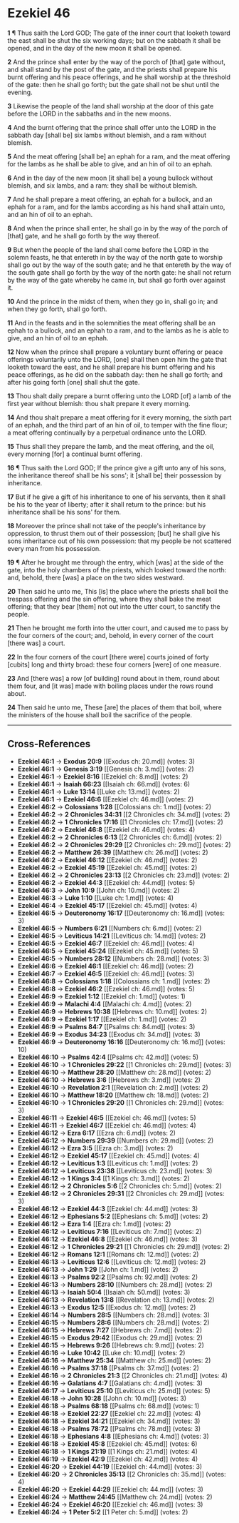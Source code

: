 # Ezekiel 46

**1** ¶ Thus saith the Lord GOD; The gate of the inner court that looketh toward the east shall be shut the six working days; but on the sabbath it shall be opened, and in the day of the new moon it shall be opened.

**2** And the prince shall enter by the way of the porch of [that] gate without, and shall stand by the post of the gate, and the priests shall prepare his burnt offering and his peace offerings, and he shall worship at the threshold of the gate: then he shall go forth; but the gate shall not be shut until the evening.

**3** Likewise the people of the land shall worship at the door of this gate before the LORD in the sabbaths and in the new moons.

**4** And the burnt offering that the prince shall offer unto the LORD in the sabbath day [shall be] six lambs without blemish, and a ram without blemish.

**5** And the meat offering [shall be] an ephah for a ram, and the meat offering for the lambs as he shall be able to give, and an hin of oil to an ephah.

**6** And in the day of the new moon [it shall be] a young bullock without blemish, and six lambs, and a ram: they shall be without blemish.

**7** And he shall prepare a meat offering, an ephah for a bullock, and an ephah for a ram, and for the lambs according as his hand shall attain unto, and an hin of oil to an ephah.

**8** And when the prince shall enter, he shall go in by the way of the porch of [that] gate, and he shall go forth by the way thereof.

**9** But when the people of the land shall come before the LORD in the solemn feasts, he that entereth in by the way of the north gate to worship shall go out by the way of the south gate; and he that entereth by the way of the south gate shall go forth by the way of the north gate: he shall not return by the way of the gate whereby he came in, but shall go forth over against it.

**10** And the prince in the midst of them, when they go in, shall go in; and when they go forth, shall go forth.

**11** And in the feasts and in the solemnities the meat offering shall be an ephah to a bullock, and an ephah to a ram, and to the lambs as he is able to give, and an hin of oil to an ephah.

**12** Now when the prince shall prepare a voluntary burnt offering or peace offerings voluntarily unto the LORD, [one] shall then open him the gate that looketh toward the east, and he shall prepare his burnt offering and his peace offerings, as he did on the sabbath day: then he shall go forth; and after his going forth [one] shall shut the gate.

**13** Thou shalt daily prepare a burnt offering unto the LORD [of] a lamb of the first year without blemish: thou shalt prepare it every morning.

**14** And thou shalt prepare a meat offering for it every morning, the sixth part of an ephah, and the third part of an hin of oil, to temper with the fine flour; a meat offering continually by a perpetual ordinance unto the LORD.

**15** Thus shall they prepare the lamb, and the meat offering, and the oil, every morning [for] a continual burnt offering.

**16** ¶ Thus saith the Lord GOD; If the prince give a gift unto any of his sons, the inheritance thereof shall be his sons'; it [shall be] their possession by inheritance.

**17** But if he give a gift of his inheritance to one of his servants, then it shall be his to the year of liberty; after it shall return to the prince: but his inheritance shall be his sons' for them.

**18** Moreover the prince shall not take of the people's inheritance by oppression, to thrust them out of their possession; [but] he shall give his sons inheritance out of his own possession: that my people be not scattered every man from his possession.

**19** ¶ After he brought me through the entry, which [was] at the side of the gate, into the holy chambers of the priests, which looked toward the north: and, behold, there [was] a place on the two sides westward.

**20** Then said he unto me, This [is] the place where the priests shall boil the trespass offering and the sin offering, where they shall bake the meat offering; that they bear [them] not out into the utter court, to sanctify the people.

**21** Then he brought me forth into the utter court, and caused me to pass by the four corners of the court; and, behold, in every corner of the court [there was] a court.

**22** In the four corners of the court [there were] courts joined of forty [cubits] long and thirty broad: these four corners [were] of one measure.

**23** And [there was] a row [of building] round about in them, round about them four, and [it was] made with boiling places under the rows round about.

**24** Then said he unto me, These [are] the places of them that boil, where the ministers of the house shall boil the sacrifice of the people.

---

## Cross-References

- **Ezekiel 46:1** → **Exodus 20:9** [[Exodus ch: 20.md]] (votes: 3)
- **Ezekiel 46:1** → **Genesis 3:19** [[Genesis ch: 3.md]] (votes: 2)
- **Ezekiel 46:1** → **Ezekiel 8:16** [[Ezekiel ch: 8.md]] (votes: 2)
- **Ezekiel 46:1** → **Isaiah 66:23** [[Isaiah ch: 66.md]] (votes: 6)
- **Ezekiel 46:1** → **Luke 13:14** [[Luke ch: 13.md]] (votes: 2)
- **Ezekiel 46:1** → **Ezekiel 46:6** [[Ezekiel ch: 46.md]] (votes: 2)
- **Ezekiel 46:2** → **Colossians 1:28** [[Colossians ch: 1.md]] (votes: 2)
- **Ezekiel 46:2** → **2 Chronicles 34:31** [[2 Chronicles ch: 34.md]] (votes: 2)
- **Ezekiel 46:2** → **1 Chronicles 17:16** [[1 Chronicles ch: 17.md]] (votes: 2)
- **Ezekiel 46:2** → **Ezekiel 46:8** [[Ezekiel ch: 46.md]] (votes: 4)
- **Ezekiel 46:2** → **2 Chronicles 6:13** [[2 Chronicles ch: 6.md]] (votes: 2)
- **Ezekiel 46:2** → **2 Chronicles 29:29** [[2 Chronicles ch: 29.md]] (votes: 2)
- **Ezekiel 46:2** → **Matthew 26:39** [[Matthew ch: 26.md]] (votes: 2)
- **Ezekiel 46:2** → **Ezekiel 46:12** [[Ezekiel ch: 46.md]] (votes: 2)
- **Ezekiel 46:2** → **Ezekiel 45:19** [[Ezekiel ch: 45.md]] (votes: 2)
- **Ezekiel 46:2** → **2 Chronicles 23:13** [[2 Chronicles ch: 23.md]] (votes: 2)
- **Ezekiel 46:2** → **Ezekiel 44:3** [[Ezekiel ch: 44.md]] (votes: 5)
- **Ezekiel 46:3** → **John 10:9** [[John ch: 10.md]] (votes: 2)
- **Ezekiel 46:3** → **Luke 1:10** [[Luke ch: 1.md]] (votes: 4)
- **Ezekiel 46:4** → **Ezekiel 45:17** [[Ezekiel ch: 45.md]] (votes: 4)
- **Ezekiel 46:5** → **Deuteronomy 16:17** [[Deuteronomy ch: 16.md]] (votes: 3)
- **Ezekiel 46:5** → **Numbers 6:21** [[Numbers ch: 6.md]] (votes: 2)
- **Ezekiel 46:5** → **Leviticus 14:21** [[Leviticus ch: 14.md]] (votes: 2)
- **Ezekiel 46:5** → **Ezekiel 46:7** [[Ezekiel ch: 46.md]] (votes: 4)
- **Ezekiel 46:5** → **Ezekiel 45:24** [[Ezekiel ch: 45.md]] (votes: 5)
- **Ezekiel 46:5** → **Numbers 28:12** [[Numbers ch: 28.md]] (votes: 3)
- **Ezekiel 46:6** → **Ezekiel 46:1** [[Ezekiel ch: 46.md]] (votes: 2)
- **Ezekiel 46:7** → **Ezekiel 46:5** [[Ezekiel ch: 46.md]] (votes: 3)
- **Ezekiel 46:8** → **Colossians 1:18** [[Colossians ch: 1.md]] (votes: 2)
- **Ezekiel 46:8** → **Ezekiel 46:2** [[Ezekiel ch: 46.md]] (votes: 5)
- **Ezekiel 46:9** → **Ezekiel 1:12** [[Ezekiel ch: 1.md]] (votes: 1)
- **Ezekiel 46:9** → **Malachi 4:4** [[Malachi ch: 4.md]] (votes: 2)
- **Ezekiel 46:9** → **Hebrews 10:38** [[Hebrews ch: 10.md]] (votes: 2)
- **Ezekiel 46:9** → **Ezekiel 1:17** [[Ezekiel ch: 1.md]] (votes: 2)
- **Ezekiel 46:9** → **Psalms 84:7** [[Psalms ch: 84.md]] (votes: 3)
- **Ezekiel 46:9** → **Exodus 34:23** [[Exodus ch: 34.md]] (votes: 3)
- **Ezekiel 46:9** → **Deuteronomy 16:16** [[Deuteronomy ch: 16.md]] (votes: 10)
- **Ezekiel 46:10** → **Psalms 42:4** [[Psalms ch: 42.md]] (votes: 5)
- **Ezekiel 46:10** → **1 Chronicles 29:22** [[1 Chronicles ch: 29.md]] (votes: 3)
- **Ezekiel 46:10** → **Matthew 28:20** [[Matthew ch: 28.md]] (votes: 2)
- **Ezekiel 46:10** → **Hebrews 3:6** [[Hebrews ch: 3.md]] (votes: 2)
- **Ezekiel 46:10** → **Revelation 2:1** [[Revelation ch: 2.md]] (votes: 2)
- **Ezekiel 46:10** → **Matthew 18:20** [[Matthew ch: 18.md]] (votes: 2)
- **Ezekiel 46:10** → **1 Chronicles 29:20** [[1 Chronicles ch: 29.md]] (votes: 3)
- **Ezekiel 46:11** → **Ezekiel 46:5** [[Ezekiel ch: 46.md]] (votes: 5)
- **Ezekiel 46:11** → **Ezekiel 46:7** [[Ezekiel ch: 46.md]] (votes: 4)
- **Ezekiel 46:12** → **Ezra 6:17** [[Ezra ch: 6.md]] (votes: 2)
- **Ezekiel 46:12** → **Numbers 29:39** [[Numbers ch: 29.md]] (votes: 2)
- **Ezekiel 46:12** → **Ezra 3:5** [[Ezra ch: 3.md]] (votes: 2)
- **Ezekiel 46:12** → **Ezekiel 45:17** [[Ezekiel ch: 45.md]] (votes: 4)
- **Ezekiel 46:12** → **Leviticus 1:3** [[Leviticus ch: 1.md]] (votes: 2)
- **Ezekiel 46:12** → **Leviticus 23:38** [[Leviticus ch: 23.md]] (votes: 3)
- **Ezekiel 46:12** → **1 Kings 3:4** [[1 Kings ch: 3.md]] (votes: 2)
- **Ezekiel 46:12** → **2 Chronicles 5:6** [[2 Chronicles ch: 5.md]] (votes: 2)
- **Ezekiel 46:12** → **2 Chronicles 29:31** [[2 Chronicles ch: 29.md]] (votes: 3)
- **Ezekiel 46:12** → **Ezekiel 44:3** [[Ezekiel ch: 44.md]] (votes: 3)
- **Ezekiel 46:12** → **Ephesians 5:2** [[Ephesians ch: 5.md]] (votes: 2)
- **Ezekiel 46:12** → **Ezra 1:4** [[Ezra ch: 1.md]] (votes: 2)
- **Ezekiel 46:12** → **Leviticus 7:16** [[Leviticus ch: 7.md]] (votes: 2)
- **Ezekiel 46:12** → **Ezekiel 46:8** [[Ezekiel ch: 46.md]] (votes: 3)
- **Ezekiel 46:12** → **1 Chronicles 29:21** [[1 Chronicles ch: 29.md]] (votes: 2)
- **Ezekiel 46:12** → **Romans 12:1** [[Romans ch: 12.md]] (votes: 2)
- **Ezekiel 46:13** → **Leviticus 12:6** [[Leviticus ch: 12.md]] (votes: 2)
- **Ezekiel 46:13** → **John 1:29** [[John ch: 1.md]] (votes: 2)
- **Ezekiel 46:13** → **Psalms 92:2** [[Psalms ch: 92.md]] (votes: 2)
- **Ezekiel 46:13** → **Numbers 28:10** [[Numbers ch: 28.md]] (votes: 2)
- **Ezekiel 46:13** → **Isaiah 50:4** [[Isaiah ch: 50.md]] (votes: 3)
- **Ezekiel 46:13** → **Revelation 13:8** [[Revelation ch: 13.md]] (votes: 2)
- **Ezekiel 46:13** → **Exodus 12:5** [[Exodus ch: 12.md]] (votes: 2)
- **Ezekiel 46:14** → **Numbers 28:5** [[Numbers ch: 28.md]] (votes: 3)
- **Ezekiel 46:15** → **Numbers 28:6** [[Numbers ch: 28.md]] (votes: 2)
- **Ezekiel 46:15** → **Hebrews 7:27** [[Hebrews ch: 7.md]] (votes: 2)
- **Ezekiel 46:15** → **Exodus 29:42** [[Exodus ch: 29.md]] (votes: 2)
- **Ezekiel 46:15** → **Hebrews 9:26** [[Hebrews ch: 9.md]] (votes: 2)
- **Ezekiel 46:16** → **Luke 10:42** [[Luke ch: 10.md]] (votes: 2)
- **Ezekiel 46:16** → **Matthew 25:34** [[Matthew ch: 25.md]] (votes: 2)
- **Ezekiel 46:16** → **Psalms 37:18** [[Psalms ch: 37.md]] (votes: 2)
- **Ezekiel 46:16** → **2 Chronicles 21:3** [[2 Chronicles ch: 21.md]] (votes: 4)
- **Ezekiel 46:16** → **Galatians 4:7** [[Galatians ch: 4.md]] (votes: 3)
- **Ezekiel 46:17** → **Leviticus 25:10** [[Leviticus ch: 25.md]] (votes: 5)
- **Ezekiel 46:18** → **John 10:28** [[John ch: 10.md]] (votes: 3)
- **Ezekiel 46:18** → **Psalms 68:18** [[Psalms ch: 68.md]] (votes: 1)
- **Ezekiel 46:18** → **Ezekiel 22:27** [[Ezekiel ch: 22.md]] (votes: 4)
- **Ezekiel 46:18** → **Ezekiel 34:21** [[Ezekiel ch: 34.md]] (votes: 3)
- **Ezekiel 46:18** → **Psalms 78:72** [[Psalms ch: 78.md]] (votes: 3)
- **Ezekiel 46:18** → **Ephesians 4:8** [[Ephesians ch: 4.md]] (votes: 3)
- **Ezekiel 46:18** → **Ezekiel 45:8** [[Ezekiel ch: 45.md]] (votes: 6)
- **Ezekiel 46:18** → **1 Kings 21:19** [[1 Kings ch: 21.md]] (votes: 4)
- **Ezekiel 46:19** → **Ezekiel 42:9** [[Ezekiel ch: 42.md]] (votes: 4)
- **Ezekiel 46:20** → **Ezekiel 44:19** [[Ezekiel ch: 44.md]] (votes: 3)
- **Ezekiel 46:20** → **2 Chronicles 35:13** [[2 Chronicles ch: 35.md]] (votes: 4)
- **Ezekiel 46:20** → **Ezekiel 44:29** [[Ezekiel ch: 44.md]] (votes: 3)
- **Ezekiel 46:24** → **Matthew 24:45** [[Matthew ch: 24.md]] (votes: 2)
- **Ezekiel 46:24** → **Ezekiel 46:20** [[Ezekiel ch: 46.md]] (votes: 3)
- **Ezekiel 46:24** → **1 Peter 5:2** [[1 Peter ch: 5.md]] (votes: 2)
